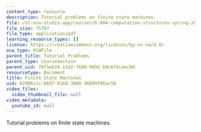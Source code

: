 ```yaml
---
content_type: resource
description: Tutorial problems on finite state machines.
file: /ol-ocw-studio-app/courses/6-004-computation-structures-spring-2009/6290bc1cb69781683068d6699f06ac58_MIT6004s09tutor07.pdf
file_size: 75707
file_type: application/pdf
learning_resource_types: []
license: https://creativecommons.org/licenses/by-nc-sa/4.0/
ocw_type: OCWFile
parent_title: Tutorial Problems
parent_type: CourseSection
parent_uid: 70f5eb24-11d2-7699-9d92-b0c6f5c4ac94
resourcetype: Document
title: Finite State Machines
uid: 6290bc1c-b697-8168-3068-d6699f06ac58
video_files:
  video_thumbnail_file: null
video_metadata:
  youtube_id: null
---
```

Tutorial problems on finite state machines.